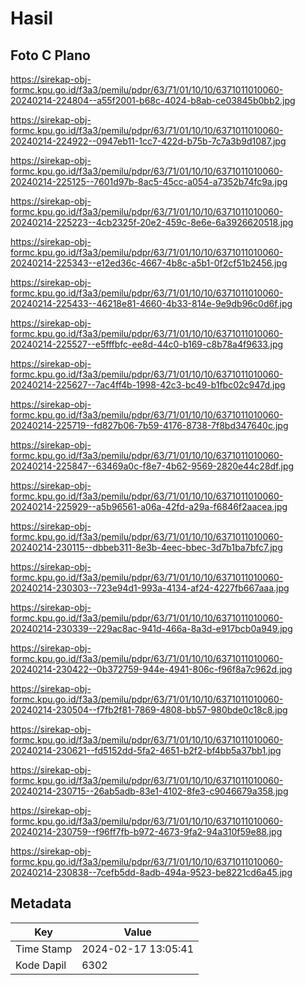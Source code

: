 # Hasil

## Foto C Plano

https://sirekap-obj-formc.kpu.go.id/f3a3/pemilu/pdpr/63/71/01/10/10/6371011010060-20240214-224804--a55f2001-b68c-4024-b8ab-ce03845b0bb2.jpg

https://sirekap-obj-formc.kpu.go.id/f3a3/pemilu/pdpr/63/71/01/10/10/6371011010060-20240214-224922--0947eb11-1cc7-422d-b75b-7c7a3b9d1087.jpg

https://sirekap-obj-formc.kpu.go.id/f3a3/pemilu/pdpr/63/71/01/10/10/6371011010060-20240214-225125--7601d97b-8ac5-45cc-a054-a7352b74fc9a.jpg

https://sirekap-obj-formc.kpu.go.id/f3a3/pemilu/pdpr/63/71/01/10/10/6371011010060-20240214-225223--4cb2325f-20e2-459c-8e6e-6a3926620518.jpg

https://sirekap-obj-formc.kpu.go.id/f3a3/pemilu/pdpr/63/71/01/10/10/6371011010060-20240214-225343--e12ed36c-4667-4b8c-a5b1-0f2cf51b2456.jpg

https://sirekap-obj-formc.kpu.go.id/f3a3/pemilu/pdpr/63/71/01/10/10/6371011010060-20240214-225433--46218e81-4660-4b33-814e-9e9db96c0d6f.jpg

https://sirekap-obj-formc.kpu.go.id/f3a3/pemilu/pdpr/63/71/01/10/10/6371011010060-20240214-225527--e5fffbfc-ee8d-44c0-b169-c8b78a4f9633.jpg

https://sirekap-obj-formc.kpu.go.id/f3a3/pemilu/pdpr/63/71/01/10/10/6371011010060-20240214-225627--7ac4ff4b-1998-42c3-bc49-b1fbc02c947d.jpg

https://sirekap-obj-formc.kpu.go.id/f3a3/pemilu/pdpr/63/71/01/10/10/6371011010060-20240214-225719--fd827b06-7b59-4176-8738-7f8bd347640c.jpg

https://sirekap-obj-formc.kpu.go.id/f3a3/pemilu/pdpr/63/71/01/10/10/6371011010060-20240214-225847--63469a0c-f8e7-4b62-9569-2820e44c28df.jpg

https://sirekap-obj-formc.kpu.go.id/f3a3/pemilu/pdpr/63/71/01/10/10/6371011010060-20240214-225929--a5b96561-a06a-42fd-a29a-f6846f2aacea.jpg

https://sirekap-obj-formc.kpu.go.id/f3a3/pemilu/pdpr/63/71/01/10/10/6371011010060-20240214-230115--dbbeb311-8e3b-4eec-bbec-3d7b1ba7bfc7.jpg

https://sirekap-obj-formc.kpu.go.id/f3a3/pemilu/pdpr/63/71/01/10/10/6371011010060-20240214-230303--723e94d1-993a-4134-af24-4227fb667aaa.jpg

https://sirekap-obj-formc.kpu.go.id/f3a3/pemilu/pdpr/63/71/01/10/10/6371011010060-20240214-230339--229ac8ac-941d-466a-8a3d-e917bcb0a949.jpg

https://sirekap-obj-formc.kpu.go.id/f3a3/pemilu/pdpr/63/71/01/10/10/6371011010060-20240214-230422--0b372759-944e-4941-806c-f96f8a7c962d.jpg

https://sirekap-obj-formc.kpu.go.id/f3a3/pemilu/pdpr/63/71/01/10/10/6371011010060-20240214-230504--f7fb2f81-7869-4808-bb57-980bde0c18c8.jpg

https://sirekap-obj-formc.kpu.go.id/f3a3/pemilu/pdpr/63/71/01/10/10/6371011010060-20240214-230621--fd5152dd-5fa2-4651-b2f2-bf4bb5a37bb1.jpg

https://sirekap-obj-formc.kpu.go.id/f3a3/pemilu/pdpr/63/71/01/10/10/6371011010060-20240214-230715--26ab5adb-83e1-4102-8fe3-c9046679a358.jpg

https://sirekap-obj-formc.kpu.go.id/f3a3/pemilu/pdpr/63/71/01/10/10/6371011010060-20240214-230759--f96ff7fb-b972-4673-9fa2-94a310f59e88.jpg

https://sirekap-obj-formc.kpu.go.id/f3a3/pemilu/pdpr/63/71/01/10/10/6371011010060-20240214-230838--7cefb5dd-8adb-494a-9523-be8221cd6a45.jpg


## Metadata

| Key        | Value               |
| ---------- | ------------------- |
| Time Stamp | 2024-02-17 13:05:41 |
| Kode Dapil | 6302                |



